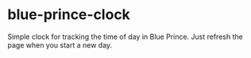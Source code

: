 # blue-prince-clock
Simple clock for tracking the time of day in Blue Prince. Just refresh the page when you start a new day.
